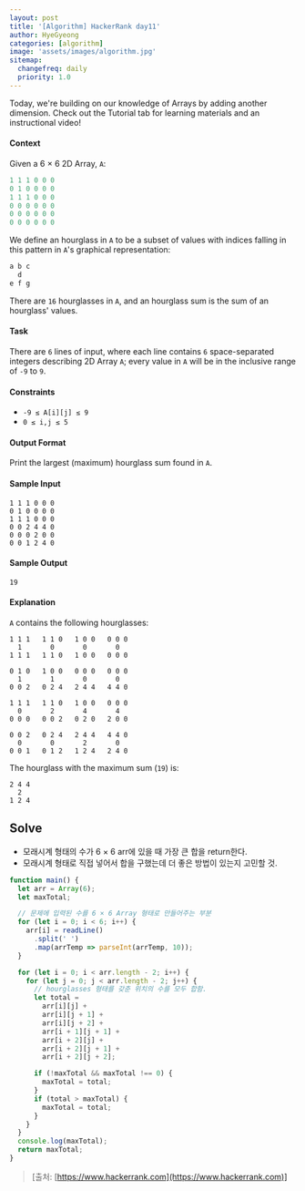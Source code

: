 ```yaml
---
layout: post
title: '[Algorithm] HackerRank day11'
author: HyeGyeong
categories: [algorithm]
image: 'assets/images/algorithm.jpg'
sitemap:
  changefreq: daily
  priority: 1.0
---
```


Today, we're building on our knowledge of Arrays by adding another dimension. Check out the Tutorial tab for learning materials and an instructional video!

#### Context

Given a 6 × 6 2D Array, `A`:

```js
1 1 1 0 0 0
0 1 0 0 0 0
1 1 1 0 0 0
0 0 0 0 0 0
0 0 0 0 0 0
0 0 0 0 0 0
```

We define an hourglass in `A` to be a subset of values with indices falling in this pattern in `A`'s graphical representation:

```js
a b c
  d
e f g
```

There are `16` hourglasses in `A`, and an hourglass sum is the sum of an hourglass' values.

#### Task

There are `6` lines of input, where each line contains `6` space-separated integers describing 2D Array `A`; every value in `A` will be in the inclusive range of `-9` to `9`.

#### Constraints

- `-9 ≤ A[i][j] ≤ 9`
- `0 ≤ i,j ≤ 5`

#### Output Format

Print the largest (maximum) hourglass sum found in `A`.

#### Sample Input

```
1 1 1 0 0 0
0 1 0 0 0 0
1 1 1 0 0 0
0 0 2 4 4 0
0 0 0 2 0 0
0 0 1 2 4 0
```

#### Sample Output

```
19
```

#### Explanation

`A` contains the following hourglasses:

```
1 1 1   1 1 0   1 0 0   0 0 0
  1       0       0       0
1 1 1   1 1 0   1 0 0   0 0 0

0 1 0   1 0 0   0 0 0   0 0 0
  1       1       0       0
0 0 2   0 2 4   2 4 4   4 4 0

1 1 1   1 1 0   1 0 0   0 0 0
  0       2       4       4
0 0 0   0 0 2   0 2 0   2 0 0

0 0 2   0 2 4   2 4 4   4 4 0
  0       0       2       0
0 0 1   0 1 2   1 2 4   2 4 0
```

The hourglass with the maximum sum (`19`) is:

```
2 4 4
  2
1 2 4
```

## Solve

- 모래시계 형태의 수가 6 × 6 arr에 있을 때 가장 큰 합을 return한다.
- 모래시계 형태로 직접 넣어서 합을 구했는데 더 좋은 방법이 있는지 고민할 것.

```js
function main() {
  let arr = Array(6);
  let maxTotal;

  // 문제에 입력된 수를 6 × 6 Array 형태로 만들어주는 부분
  for (let i = 0; i < 6; i++) {
    arr[i] = readLine()
      .split(' ')
      .map(arrTemp => parseInt(arrTemp, 10));
  }

  for (let i = 0; i < arr.length - 2; i++) {
    for (let j = 0; j < arr.length - 2; j++) {
      // hourglasses 형태를 갖춘 위치의 수를 모두 합함.
      let total =
        arr[i][j] +
        arr[i][j + 1] +
        arr[i][j + 2] +
        arr[i + 1][j + 1] +
        arr[i + 2][j] +
        arr[i + 2][j + 1] +
        arr[i + 2][j + 2];

      if (!maxTotal && maxTotal !== 0) {
        maxTotal = total;
      }
      if (total > maxTotal) {
        maxTotal = total;
      }
    }
  }
  console.log(maxTotal);
  return maxTotal;
}
```

> [출처: [https://www.hackerrank.com](https://www.hackerrank.com)]
